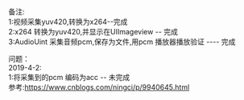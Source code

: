 
备注:<br>
  1:视频采集yuv420,转换为x264--完成<br>
  2:x264 转换为yuv420,并显示在UIImageview -- 完成<br>
  3:AudioUint 采集音频pcm,保存为文件,用pcm 播放器播放验证 ---- 完成<br>
 
 问题：<br>
 2019-4-2:<br>
  1:将采集到的pcm 编码为acc -- 未完成<br>
    参考:https://www.cnblogs.com/ningci/p/9940645.html
  
